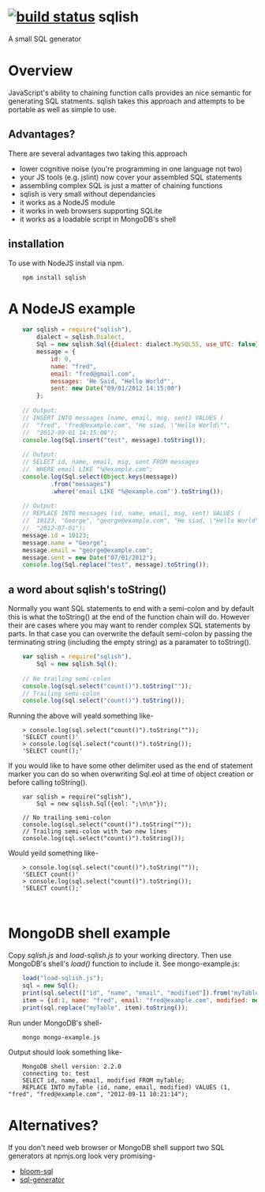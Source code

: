 [![build status](https://secure.travis-ci.org/rsdoiel/sqlish.png)](http://travis-ci.org/rsdoiel/sqlish)
sqlish
======

A small SQL generator

# Overview

JavaScript's ability to chaining function calls provides an nice semantic
for generating SQL statments. sqlish takes this approach and attempts
to be portable as well as simple to use.


## Advantages?

There are several advantages two taking this approach

* lower cognitive noise (you're programming in one language not two)
* your JS tools (e.g. jslint) now cover your assembled SQL statements
* assembling complex SQL is just a matter of chaining functions
* sqlish is very small without dependancies 
* it works as a NodeJS module
* it works in web browsers supporting SQLite
* it works as a loadable script in MongoDB's shell


## installation

To use with NodeJS install via npm.

```
	npm install sqlish
```

# A NodeJS example

```JavaScript
	var sqlish = require("sqlish"),
		dialect = sqlish.Dialect,
		Sql = new sqlish.Sql({dialect: dialect.MySQL55, use_UTC: false}),
		message = {
			id: 0,
			name: "fred",
			email: "fred@gmail.com",
			messages: 'He Said, "Hello World"',
			sent: new Date("09/01/2012 14:15:00")
		};
	
	// Output:
	// INSERT INTO messages (name, email, msg, sent) VALUES (
	//	"fred", "fred@example.com", "He siad, \"Hello World\"", 
	//	"2012-09-01 14:15:00");
	console.log(Sql.insert("test", message).toString());
	
	// Output:
	// SELECT id, name, email, msg, sent FROM messages 
	//	WHERE email LIKE "%@example.com";
	console.log(Sql.select(Object.keys(message))
			.from("messages")
			.where('email LIKE "%@example.com"').toString());
	
	// Output:
	// REPLACE INTO messages (id, name, email, msg, sent) VALUES (
	//	10123, "George", "george@example.com", "He siad, \"Hello World\"", 
	//	"2012-07-01");
	message.id = 10123;
	message.name = "George";
	message.email = "george@example.com";
	message.sent = new Date("07/01/2012");
	console.log(Sql.replace("test", message).toString());
```

## a word about sqlish's toString()

Normally you want SQL statements to end with a semi-colon and by default this
is what the toString() at the end of the function chain will do.  However their
are cases where you may want to render complex SQL statements by parts.  In
that case you can overwrite the default semi-colon by passing the terminating
string (including the empty string) as a paramater to toString().

```JavaScript
	var sqlish = require("sqlish"),
		Sql = new sqlish.Sql();
    
    // No trailing semi-colon
    console.log(sql.select("count()").toString(""));
    // Trailing semi-colon
    console.log(sql.select("count()").toString());
```
Running the above will yeald something like-

```shell
    > console.log(sql.select("count()").toString(""));
    'SELECT count()'
    > console.log(sql.select("count()").toString());
    'SELECT count();'
```

If you would like to have some other delimiter used as the end of statement marker you
can do so when overwriting Sql.eol at time of object creation or before calling toString().

```
	var sqlish = require("sqlish"),
		Sql = new sqlish.Sql({eol: ";\n\n"});
    
    // No trailing semi-colon
    console.log(sql.select("count()").toString(""));
    // Trailing semi-colon with two new lines
    console.log(sql.select("count()").toString());
```

Would yeild something like-

```shell
    > console.log(sql.select("count()").toString(""));
    'SELECT count()'
    > console.log(sql.select("count()").toString());
    'SELECT count();'
    
    
```

# MongoDB shell example

Copy _sqlish.js_ and _load-sqlish.js_ to your working directory. Then use
MongoDB's shell's _load()_ function to include it. See mongo-example.js:

```javascript
    load("load-sqlish.js");
    sql = new Sql();
    print(sql.select(["id", "name", "email", "modified"]).from("myTable").toString());
    item = {id:1, name: "fred", email: "fred@example.com", modified: new Date()};
    print(sql.replace("myTable", item).toString());
```

Run under MongoDB's shell-

```shell
	mongo mongo-example.js
```

Output should look something like-

```shell
	MongoDB shell version: 2.2.0
	connecting to: test
	SELECT id, name, email, modified FROM myTable;
	REPLACE INTO myTable (id, name, email, modified) VALUES (1, "fred", "fred@example.com", "2012-09-11 10:21:14");
```

# Alternatives?

If you don't need web browser or MongoDB shell support two SQL generators at npmjs.org 
look very promising-

* [bloom-sql](https://npmjs.org/package/bloom-sql)
* [sql-generator](https://npmjs.org/package/sql-generator)

